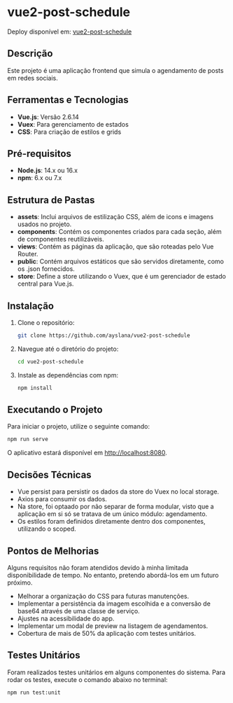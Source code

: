 # vue2-post-schedule

Deploy disponível em: [vue2-post-schedule](https://vue2-post-schedule.vercel.app)

## Descrição

Este projeto é uma aplicação frontend que simula o agendamento de posts em redes sociais.

## Ferramentas e Tecnologias

- **Vue.js**: Versão 2.6.14
- **Vuex**: Para gerenciamento de estados
- **CSS**: Para criação de estilos e grids

## Pré-requisitos

- **Node.js**: 14.x ou 16.x
- **npm**: 6.x ou 7.x

## Estrutura de Pastas

- **assets**: Inclui arquivos de estilização CSS, além de icons e imagens usados no projeto.
- **components**: Contém os componentes criados para cada seção, além de componentes reutilizáveis.
- **views**: Contém as páginas da aplicação, que são roteadas pelo Vue Router.
- **public**: Contém arquivos estáticos que são servidos diretamente, como os .json fornecidos.
- **store**: Define a store utilizando o Vuex, que é um gerenciador de estado central para Vue.js.

## Instalação

1. Clone o repositório:

   ```bash
   git clone https://github.com/ayslana/vue2-post-schedule
   
2. Navegue até o diretório do projeto:

   ```bash
   cd vue2-post-schedule

3. Instale as dependências com npm:

   ```bash
   npm install
   
## Executando o Projeto

Para iniciar o projeto, utilize o seguinte comando:

  ```bash
  npm run serve
  ```

O aplicativo estará disponível em [http://localhost:8080](http://localhost:8080).

## Decisões Técnicas

- Vue persist para persistir os dados da store do Vuex no local storage.
- Axios para consumir os dados.
- Na store, foi optaado por não separar de forma modular, visto que a aplicação em si só se tratava de um único módulo: agendamento.
- Os estilos foram definidos diretamente dentro dos componentes, utilizando o scoped. 

## Pontos de Melhorias

Alguns requisitos não foram atendidos devido à minha limitada disponibilidade de tempo. No entanto, pretendo abordá-los em um futuro próximo.

- Melhorar a organização do CSS para futuras manutenções.
- Implementar a persistência da imagem escolhida e a conversão de base64 através de uma classe de serviço.
- Ajustes na acessibilidade do app.
- Implementar um modal de preview na listagem de agendamentos.
- Cobertura de mais de 50% da aplicação com testes unitários.

## Testes Unitários

Foram realizados testes unitários em alguns componentes do sistema. Para rodar os testes, execute o comando abaixo no terminal:

```bash
npm run test:unit





